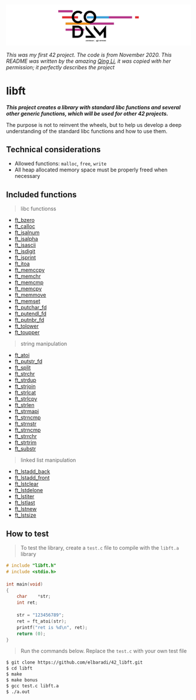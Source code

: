 [![Logo](https://github.com/qingqingqingli/readme_images/blob/master/codam_logo_1.png)](https://github.com/qingqingqingli/libft)

_This was my first 42 project. The code is from November 2020. This README was written by the amazing [Qing Li](https://github.com/qingqingqingli), it was copied with her permission; it perfectly describes the project_

# libft
***This project creates a library with standard libc functions and several other generic functions, which will be used for other 42 projects.***

The purpose is not to reinvent the wheels, but to help us develop a deep understanding of the standard libc functions and how to use them. 

## Technical considerations

- Allowed functions: ```malloc```, ```free```, ```write```
- All heap allocated memory space must be properly freed when necessary

## Included functions

> libc functionss
* [ft_bzero](https://github.com/elbaradi/42_libft/blob/main/srcs/ft_bzero.c)
* [ft_calloc](https://github.com/elbaradi/42_libft/blob/main/srcs/ft_calloc.c)
* [ft_isalnum](https://github.com/elbaradi/42_libft/blob/main/srcs/ft_isalnum.c)
* [ft_isalpha](https://github.com/elbaradi/42_libft/blob/main/srcs/ft_isalpha.c)
* [ft_isascii](https://github.com/elbaradi/42_libft/blob/main/srcs/ft_isascii.c)
* [ft_isdigit](https://github.com/elbaradi/42_libft/blob/main/srcs/ft_isdigit.c)
* [ft_isprint](https://github.com/elbaradi/42_libft/blob/main/srcs/ft_isprint.c)
* [ft_itoa](https://github.com/elbaradi/42_libft/blob/main/srcs/ft_itoa.c)
* [ft_memccpy](https://github.com/elbaradi/42_libft/blob/main/srcs/ft_memccpy.c)
* [ft_memchr](https://github.com/elbaradi/42_libft/blob/main/srcs/ft_memchr.c)
* [ft_memcmp](https://github.com/elbaradi/42_libft/blob/main/srcs/ft_memcmp.c)
* [ft_memcpy](https://github.com/elbaradi/42_libft/blob/main/srcs/ft_memcpy.c)
* [ft_memmove](https://github.com/elbaradi/42_libft/blob/main/srcs/ft_memmove.c)
* [ft_memset](https://github.com/elbaradi/42_libft/blob/main/srcs/ft_memset.c)
* [ft_putchar_fd](https://github.com/elbaradi/42_libft/blob/main/srcs/ft_putchar_fd.c)
* [ft_putendl_fd](https://github.com/elbaradi/42_libft/blob/main/srcs/ft_putendl_fd.c)
* [ft_putnbr_fd](https://github.com/elbaradi/42_libft/blob/main/srcs/ft_putnbr_fd.c)
* [ft_tolower](https://github.com/elbaradi/42_libft/blob/main/srcs/ft_tolower.c)
* [ft_toupper](https://github.com/elbaradi/42_libft/blob/main/srcs/ft_substr.c)

> string manipulation
* [ft_atoi](https://github.com/elbaradi/42_libft/blob/main/srcs/ft_atoi.c)
* [ft_putstr_fd](https://github.com/elbaradi/42_libft/blob/main/srcs/ft_putstr_fd.c)
* [ft_split](https://github.com/elbaradi/42_libft/blob/main/srcs/ft_split.c)
* [ft_strchr](https://github.com/elbaradi/42_libft/blob/main/srcs/ft_strchr.c)
* [ft_strdup](https://github.com/elbaradi/42_libft/blob/main/srcs/ft_strdup.c)
* [ft_strjoin](https://github.com/elbaradi/42_libft/blob/main/srcs/ft_strjoin.c)
* [ft_strlcat](https://github.com/elbaradi/42_libft/blob/main/srcs/ft_strlcat.c)
* [ft_strlcpy](https://github.com/elbaradi/42_libft/blob/main/srcs/ft_strlcpy.c)
* [ft_strlen](https://github.com/elbaradi/42_libft/blob/main/srcs/ft_strlen.c)
* [ft_strmapi](https://github.com/elbaradi/42_libft/blob/main/srcs/ft_strmapi.c)
* [ft_strncmp](https://github.com/elbaradi/42_libft/blob/main/srcs/ft_strncmp.c)
* [ft_strnstr](https://github.com/elbaradi/42_libft/blob/main/srcs/ft_strnstr.c)
* [ft_strncmp](https://github.com/elbaradi/42_libft/blob/main/srcs/ft_strncmp.c)
* [ft_strrchr](https://github.com/elbaradi/42_libft/blob/main/srcs/ft_strrchr.c)
* [ft_strtrim](https://github.com/elbaradi/42_libft/blob/main/srcs/ft_strtrim.c)
* [ft_substr](https://github.com/elbaradi/42_libft/blob/main/srcs/ft_substr.c)

> linked list manipulation
* [ft_lstadd_back](https://github.com/elbaradi/42_libft/blob/main/srcs/ft_lstadd_back_bonus.c)
* [ft_lstadd_front](https://github.com/elbaradi/42_libft/blob/main/srcs/ft_lstadd_front_bonus.c)
* [ft_lstclear](https://github.com/elbaradi/42_libft/blob/main/srcs/ft_lstclear_bonus.c)
* [ft_lstdelone](https://github.com/elbaradi/42_libft/blob/main/srcs/ft_lstdelone_bonus.c)
* [ft_lstiter](https://github.com/elbaradi/42_libft/blob/main/srcs/ft_lstiter_bonus.c)
* [ft_lstlast](https://github.com/elbaradi/42_libft/blob/main/srcs/ft_lstlast_bonus.c)
* [ft_lstnew](https://github.com/elbaradi/42_libft/blob/main/srcs/ft_lstnew_bonus.c)
* [ft_lstsize](https://github.com/elbaradi/42_libft/blob/main/srcs/ft_lstsize_bonus.c)

## How to test

> To test the library, create a ```test.c``` file to compile with the ```libft.a``` library

``` C
# include "libft.h"
# include <stdio.h>

int	main(void)
{
	char	*str;
	int	ret;

	str = "123456789";
	ret = ft_atoi(str);
	printf("ret is %d\n", ret);
	return (0);
}
```

> Run the commands below. Replace the ```test.c``` with your own test file

``` shell
$ git clone https://github.com/elbaradi/42_libft.git
$ cd libft
$ make
$ make bonus
$ gcc test.c libft.a
$ ./a.out
```
